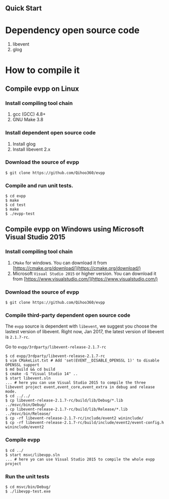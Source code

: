 Quick Start
---

# Dependency open source code

1. libevent
2. glog 

# How to compile it

## Compile evpp on Linux

### Install compiling tool chain
1. gcc (GCC) 4.8+
2. GNU Make 3.8

### Install dependent open source code

1. Install glog
2. Install libevent 2.x

### Download the source of evpp

	$ git clone https://github.com/Qihoo360/evpp

### Compile and run unit tests.
	
	$ cd evpp
	$ make
	$ cd test
	$ make
	$ ./evpp-test
	
## Compile evpp on Windows using Microsoft Visual Studio 2015

### Install compiling tool chain
1. `CMake` for windows. You can download it from [https://cmake.org/download/](https://cmake.org/download/)
2. Microsoft `Visual Studio 2015` or higher version. You can download it from [https://www.visualstudio.com/](https://www.visualstudio.com/)

### Download the source of evpp

	$ git clone https://github.com/Qihoo360/evpp

### Compile third-party dependent open source code

The `evpp` source is dependent with `libevent`, we suggest you choose the lastest version of libevent. 
Right now, Jan 2017, the latest version of libevent is `2.1.7-rc`.

Go to `evpp/3rdparty/libevent-release-2.1.7-rc`

	$ cd evpp/3rdparty/libevent-release-2.1.7-rc
	$ vim CMakeList.txt # Add 'set(EVENT__DISABLE_OPENSSL 1)' to disable OPENSSL support
	$ md build && cd build
	$ cmake -G "Visual Studio 14" ..
	$ start libevent.sln
	... # here you can use Visual Studio 2015 to compile the three libevent project event,event_core,event_extra in debug and release mode.
	$ cd ../../
	$ cp libevent-release-2.1.7-rc/build/lib/Debug/*.lib ../msvc/bin/Debug/
	$ cp libevent-release-2.1.7-rc/build/lib/Release/*.lib ../msvc/bin/Release/
	$ cp -rf libevent-release-2.1.7-rc/include/event2 wininclude/
	$ cp -rf libevent-release-2.1.7-rc/build/include/event2/event-config.h wininclude/event2

### Compile evpp

	$ cd ../
	$ start msvc/libevpp.sln
	... # here yo can use Visual Studio 2015 to compile the whole evpp project

### Run the unit tests
	$ cd msvc/bin/Debug/
	$ ./libevpp-test.exe
